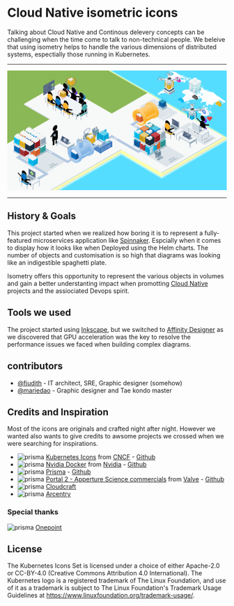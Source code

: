 # Cloud Native isometric icons

Talking about Cloud Native and Continous delevery concepts can be challenging when the time come to talk to non-technical people.
We beleive that using isometry helps to handle the various dimensions of distributed systems, espectially those running in Kubernetes.

---

![continuous delivery](./docs/media/continuous_delivery_v3.0.0.png)

---

## History & Goals

This project started when we realized how boring it is to represent a fully-featured microservices application like [Spinnaker](https://www.spinnaker.io). Espcially when it comes to display how it looks like when Deployed using the Helm charts.
The number of objects and customisation is so high that diagrams was looking like an indigestible spaghetti plate.

Isometry offers this opportunity to represent the various objects in volumes and gain a better understanting impact when promotting [Cloud Native](https://cncf.io) projects and the assiociated Devops spirit.

## Tools we used

The project started using [Inkscape](https://inkspace.org), but we switched to [Affinity Designer](https://affinity.serif.com) as we discovered that GPU acceleration was the key to resolve the performance issues we faced when building complex diagrams.

## contributors

- [@fjudith](https://github.com/fjudith) - IT architect, SRE, Graphic designer (somehow)
- [@mariedao](https://github.com/mariedao) - Graphic designer and Tae kondo master

## Credits and Inspiration 

Most of the icons are originals and crafted night after night.
However we wanted also wants to give credits to awsome projects we crossed when we were searching for inspirations.

- <img src="https://avatars1.githubusercontent.com/u/13455738?s=200&v=4" alt="prisma" width="20px"/> [Kubernetes Icons](https://github.com/kubernetes/community/tree/master/icons) from [CNCF](https://cncf.io) - [Github](https://github.com/cncf)
- <img src="https://avatars2.githubusercontent.com/u/1728152?s=200&v=4" alt="prisma" width="20px"/> [Nvidia Docker](https://devblogs.nvidia.com/gpu-containers-runtime) from [Nvidia](https://nvidia.com) - [Github](https://github.com/nvidia)
- <img src="https://avatars1.githubusercontent.com/u/17219288?s=200&v=4" alt="prisma" width="20px"/> [Prisma](<https://www.prisma.io>) - [Github](prisma)
- <img src="https://avatars0.githubusercontent.com/u/3082775?s=200&v=4" alt="prisma" width="20px"/> [Portal 2 - Apperture Science commercials](https://www.youtube.com/playlist?list=PL8kpaSMMKX77pkOQzuZfuL3wtX0kvKW3u) from [Valve](https://www.valvesoftware.com) - [Github](https://github.com/ValveSoftware)
- <img src="https://pbs.twimg.com/profile_images/717809023823642624/6H0pvx8y_400x400.jpg" alt="prisma" width="20px"/> [Cloudcraft](https://cloudcraft.com)
- <img src="https://pbs.twimg.com/profile_images/986593959681187840/LG5uMkl8_400x400.jpg" alt="prisma" width="20px"/> [Arcentry](https://arcentry.com)

### Special thanks

<img src="https://pbs.twimg.com/profile_images/1095726076007993344/4M9DRP79.png" alt="prisma" width="50px"/> [Onepoint](https://groupeonepoint.com)

## License

The Kubernetes Icons Set is licensed under a choice of either Apache-2.0 or CC-BY-4.0 (Creative Commons Attribution 4.0 International). The Kubernetes logo is a registered trademark of The Linux Foundation, and use of it as a trademark is subject to The Linux Foundation's Trademark Usage Guidelines at https://www.linuxfoundation.org/trademark-usage/.
